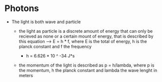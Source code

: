 # Photons

* The light is both wave and particle
  * the light as particle is a discrete amount of energy that can only be recieved as none or a certain mount of energy, that is described by this equation --> E = h * f, where E is the total of energy, h is the planck constant and f the frequency
    * h = 6.626 * 10 ^ -34 J*s

  * the momentum of the light is described as p = h/lambda, where p is the momentum, h the planck constant and lambda the wave lenght in meters


